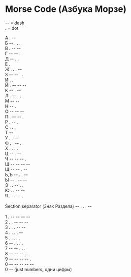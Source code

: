 # Morse Code (Азбука Морзе)
-- = dash<br>
.  = dot<br>

А  . --<br>
Б  -- . . .<br> 
В . -- --<br>
Г -- -- .<br>
Д -- . .<br>
Е .<br>
Ж . . . --<br>
З -- -- . . <br>
И . .<br>
Й . -- -- --<br>
К -- . --<br>
Л . -- . .<br>
М -- --<br>
Н -- .<br>
О -- -- --<br>
П . -- -- .<br> 
Р . -- .<br>
С . . .<br>
Т --<br>
У . . --<br>
Ф . . -- .<br>
Х . . . .<br>
Ц -- . -- .<br>
Ч -- -- -- .<br>
Ш -- -- -- --<br>
Щ -- -- . --<br>
Ь,Ъ -- . . --<br>
Ы  -- . -- --<br>
Э . . -- . .<br>
Ю . . -- --<br>
Я . -- -- .<br>
<br>
Section separator (Знак Раздела) -- . . . --<br>
<br>
1 . -- -- -- --<br>
2 . . -- -- --<br>
3 . . . -- --<br>
4 . . . . --<br>
5 . . . . .<br>
6 -- . . . .<br>
7 -- -- . . .<br>
8 -- -- -- . .<br>
9 -- -- -- -- .<br>
0 -- -- -- -- --<br>
0 -- (just numbers, одни цифры)<br>
<br>